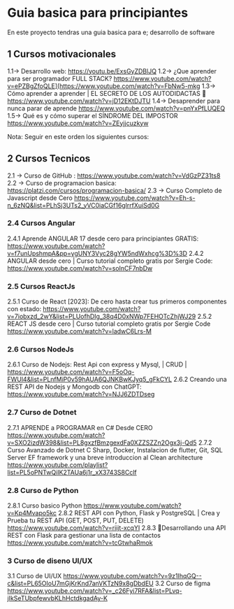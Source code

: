 # Guia basica para principiantes
En este proyecto tendras una guia basica para e; desarrollo de software


## 1 Cursos motivacionales

 1.1-> Desarrollo web: https://youtu.be/ExsGyZDBlJQ
 1.2-> ¿Que aprender para ser programador FULL STACK?  https://www.youtube.com/watch?v=ePZBgZfoQLE](https://www.youtube.com/watch?v=FbNw5-mkg
 1.3-> Cómo aprender a aprender | EL SECRETO DE LOS AUTODIDACTAS 🧠 https://www.youtube.com/watch?v=jD12EKtDJTU
 1.4-> Desaprender para nunca parar de aprende https://www.youtube.com/watch?v=pnYxPfLUQEQ
 1.5-> Qué es y cómo superar el SÍNDROME DEL IMPOSTOR https://www.youtube.com/watch?v=ZEyjjcuzkyw

Nota:
Seguir en este orden los siguientes cursos:

## 2 Cursos Tecnicos
2.1 -> Curso de GitHub :  https://www.youtube.com/watch?v=VdGzPZ31ts8
2.2 -> Curso de  programacion basica: https://platzi.com/cursos/programacion-basica/
2.3 -> Curso Completo de Javascript desde Cero
 https://www.youtube.com/watch?v=Eh-s-n_6zNQ&list=PLhSj3UTs2_yVC0iaCGf16glrrfXuiSd0G
### 2.4 Cursos Angular 
2.4.1 Aprende ANGULAR 17 desde cero para principiantes GRATIS:
 https://www.youtube.com/watch?v=f7unUpshmpA&pp=ygUNY3Vyc28gYW5ndWxhcg%3D%3D
2.4.2 ANGULAR desde cero | Curso tutorial completo gratis por Sergie Code: https://www.youtube.com/watch?v=soInCF7nbDw

### 2.5 Cursos ReactJs 
2.5.1 Curso de React [2023]: De cero hasta crear tus primeros componentes con estado: https://www.youtube.com/watch?v=7iobxzd_2wY&list=PLUofhDIg_38q4D0xNWp7FEHOTcZhjWJ29
2.5.2 REACT JS desde cero | Curso tutorial completo gratis por Sergie Code https://www.youtube.com/watch?v=ladwC6Lrs-M

### 2.6 Cursos NodeJs

2.6.1  Curso de Nodejs: Rest Api con express y Mysql, | CRUD | https://www.youtube.com/watch?v=F5oOq-FWUl4&list=PLnfMiP0v59hAUA6QJNKBwKJyq5_gFkCYL
2.6.2   Creando una REST API de Nodejs y Mongodb con ChatGPT:    https://www.youtube.com/watch?v=NJJ6ZDTDseg

### 2.7 Curso de Dotnet
2.7.1  APRENDE a PROGRAMAR en C# Desde CERO https://www.youtube.com/watch?v=SXO2izdW398&list=PL8gxzfBmzgexdFa0XZZSZZn2Ogx3j-Qd5
2.7.2  Curso Avanzado de  Dotnet C Sharp, Docker, Instalacion de flutter,  Git, SQL Server  EF framework y  una breve introduccion  al Clean architecture https://www.youtube.com/playlist?list=PL5oPNTwQiIK2TAUa6j1r_xX3743S8Cclf

### 2.8 Curso de Python
2.8.1 Curso basico Python https://www.youtube.com/watch?v=Kp4Mvapo5kc
2.8.2 REST API con Python, Flask y PostgreSQL | Crea y Prueba tu REST API (GET, POST, PUT, DELETE) https://www.youtube.com/watch?v=riijt-xcqYI
2.8.3 🔴Desarrollando una API REST con Flask para gestionar una lista de contactos https://www.youtube.com/watch?v=tcGtwhaRmok

### 3 Curso de diseno UI/UX
3.1 Curso de UI/UX https://www.youtube.com/watch?v=9z1IhqGQ--c&list=PL65OIoU7mGjKrKnd7anVKTzN9x8gDbdEU
3.2 Curso de figma https://www.youtube.com/watch?v=_c26Fyi7RFA&list=PLvq-jIkSeTUbpfewvbKLhHctdkgadAy-K
